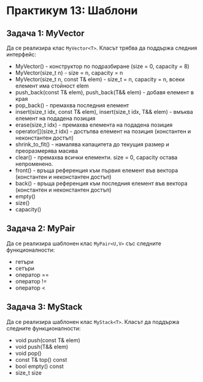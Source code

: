 # Практикум 13: Шаблони

## Задача 1: MyVector
Да се реализира клас ```MyVector<T>```. Класът трябва да поддържа следния интерфейс:
- MyVector<T>() - конструктор по подразбиране (size = 0, capacity = 8)
- MyVector<T>(size_t n) - size = n, capacity = n
- MyVector<T>(size_t n, const T& elem) - size_t = n, capacity = n, всеки елемент има стойност elem
- push_back(const T& elem), push_back(T&& elem) - добавя елемент в края
- pop_back() - премахва последния елемент
- insert(size_t idx, const T& elem), insert(size_t idx, T&& elem) - вмъква елемент на подадена позиция
- erase(size_t idx) - премахва елемента на подадена позиция
- operator[](size_t idx) - достъпва елемент на позиция (константен и неконстантен достъп)
- shrink_to_fit() - намалява капацитета до текущия размер и преоразмерява масива
- clear() - премахва всички елементи. size = 0, capacity остава непроменено.
- front() - връща референция към първия елемент във вектора (константен и неконстантен достъп)
- back() - връща референция към последния елемент във вектора (константен и неконстантен достъп)
- empty()
- size()
- capacity()

## Задача 2: MyPair
Да се реализира шаблонен клас ```MyPair<U,V>``` със следните функционалности:
- гетъри
- сетъри
- оператор ==
- оператор !=
- оператор <

## Задача 3: MyStack
Да се реализира шаблонен клас ```MyStack<T>```. Класът да поддържа следните функционалности:
- void push(const T& elem)
- void push(T&& elem)
- void pop()
- const T& top() const
- bool empty() const
- size_t size
